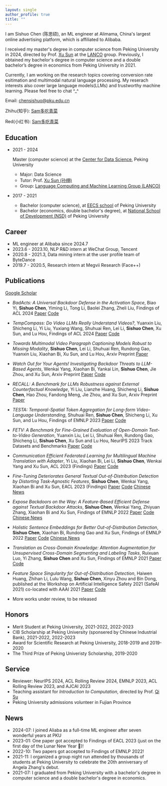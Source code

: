 ```yaml
---
layout: single
author_profile: true
title: ""
---
```


I am Sishuo Chen (陈思硕), an ML engineer at Alimama, China's largest online advertising platform, which is affiliated to Alibaba. 

I received my master's degree in computer science from Peking University in 2024, directed by Prof. [Xu Sun](https://xusun26.github.io/) at the [LANCO](https://lancopku.github.io/) group. 
Previously, I obtained my bachelor's degree in computer science and a double bachelor’s degree in economics from Peking University in 2021.

Currently, I am working on the research topics covering conversion rate esitimation and multimodal natural language processing.
My reserach interests also cover large language models(LLMs) and trustworthy machine learning.
Please feel free to chat ^_^

Email: [chensishuo@pku.edu.cn](mailto:chensishuo@pku.edu.cn)

Zhihu(知乎): [Sam多吃青菜](https://www.zhihu.com/people/journey-17-51/columns)

Red(小红书): [Sam多吃青菜](https://www.xiaohongshu.com/user/profile/5b40a80311be103d7c8cfa08?xhsshare=CopyLink&appuid=5b40a80311be103d7c8cfa08&apptime=1721415921)



## Education 

-  2021 - 2024 
    
    Master (computer science) at the [Center for Data Science](https://www.ds.pku.edu.cn/), Peking University
    
    -    Major: Data Science    
    -    Tutor: Prof. [Xu Sun (孙栩)](https://xusun.org)
    -    Group:  [Language Computing and Machine Learning Group (LANCO)](https://lancopku.github.io/)
- 2017 - 2021
    
    -    Bachelor (computer science), at [EECS school](https://eecs.pku.edu.cn/) of Peking University
    -    Bachelor (economics, double bachelor's degree), at [National School of Development (NSD)](https://en.nsd.pku.edu.cn/) of Peking University

## Career 
- ML engineer at Alibaba since 2024.7
- 2023.6 - 2023.10, NLP R&D intern at WeChat Group, Tencent
- 2020.8 - 2021.3, Data mining intern at the user profile team of ByteDance   
- 2019.7 - 2020.5, Research intern at Megvii Research (Face++) 

## Publications 
 
[Google Scholar](https://scholar.google.com/citations?user=Jn6gAIAAAAAJ&hl=en) 


- *BadActs: A Universal Backdoor Defense in the Activation Space*, Biao Yi, **Sishuo Chen**, Yiming Li, Tong Li, Baolei Zhang, Zheli Liu, Findings of ACL 2024 [Paper](https://arxiv.org/abs/2405.11227) [Code](https://github.com/clearloveclearlove/BadActs)

- *TempCompass: Do Video LLMs Really Understand Videos?*, Yuanxin Liu, Shicheng Li, Yi Liu, Yuxiang Wang, Shuhuai Ren, Lei Li, **Sishuo Chen**, Xu Sun, and Lu Hou, Findings of ACL 2024 [Paper](https://arxiv.org/abs/2403.00476) [Code](https://arxiv.org/abs/2403.00476)

- *Towards Multimodal Video Paragraph Captioning Models Robust to Missing Modality*, **Sishuo Chen**, Lei Li,  Shuhuai Ren, Rundong Gao, Yuanxin Liu, Xiaohan Bi, Xu Sun, and Lu Hou, Arxiv Preprint [Paper](https://arxiv.org/abs/2403.19221)

- *Watch Out for Your Agents! Investigating Backdoor Threats to LLM-Based Agents*, Wenkai Yang, Xiaohan Bi, Yankai Lin, **Sishuo Chen**, Jie Zhou, and Xu Sun, Arxiv Preprint [Paper](https://arxiv.org/abs/2402.11208) [Code](https://github.com/lancopku/agent-backdoor-attacks)

- *RECALL: A Benchmark for LLMs Robustness against External Counterfactual Knowledge*, Yi Liu, Lianzhe Huang, Shicheng Li, **Sishuo Chen**, Hao Zhou, Fandong Meng, Jie Zhou, and Xu Sun, Arxiv Preprint [Paper](https://arxiv.org/abs/2311.08147) 

- *TESTA: Temporal-Spatial Token Aggregation
for Long-form Video-Language Understanding*, Shuhuai Ren, **Sishuo Chen**, Shicheng Li, Xu Sun, and Lu Hou, Findings of EMNLP 2023 [Paper](https://arxiv.org/pdf/2310.19060.pdf) [Code](https://github.com/RenShuhuai-Andy/TESTA)

- *FETV: A Benchmark for Fine-Grained Evaluation of Open-Domain Text-to-Video Generation*, Yuanxin Liu, Lei Li, Shuhuai Ren, Rundong Gao, Shicheng Li, **Sishuo Chen**, Xu Sun and Lu Hou, NeurIPS 2023 Track Datasets and Benchmarks [Paper](https://nips.cc/virtual/2023/poster/73413) [Code](https://github.com/llyx97/FETV)

- *Communication Efficient Federated Learning for Multilingual Machine Translation with Adapter*, Yi Liu, Xiaohan Bi, Lei Li, **Sishuo Chen**, Wenkai Yang and Xu Sun, ACL 2023 (Findings)  [Paper](https://arxiv.org/abs/2305.12449) [Code](https://github.com/lancopku/FedMNMT)

- *Fine-Tuning Deteriorates General Textual Out-of-Distribution Detection by Distorting Task-Agnostic Features*, **Sishuo Chen**, Wenkai Yang, Xiaohan Bi and Xu Sun, EACL 2023 (Findings) [Paper](https://arxiv.org/abs/2301.12715) [Code](https://github.com/lancopku/GNOME) [Chinese News](https://mp.weixin.qq.com/s/LYG9nKLVU6C2l1o51Jygeg)

- *Expose Backdoors on the Way: A Feature-Based Efficient Defense against Textual Backdoor Attacks*, **Sishuo Chen**, Wenkai Yang, Zhiyuan Zhang, Xiaohan Bi and Xu Sun, Findings of EMNLP 2022 [Paper](https://arxiv.org/abs/2210.07907) [Code](https://github.com/lancopku/DAN) [Chinese News](https://mp.weixin.qq.com/s/-LvfCMSsDimmlVlOBedu5Q)

- *Holistic Sentence Embeddings for Better Out-of-Distribution Detection*, **Sishuo Chen**, Xiaohan Bi, Rundong Gao and Xu Sun, Findings of EMNLP 2022 [Paper](https://arxiv.org/abs/2210.07485) [Code](https://github.com/lancopku/Avg-Avg) [Chinese News](https://mp.weixin.qq.com/s/A_aKO5xFkALxM8tC4alGRg)

-  *Translation as Cross-Domain Knowledge: Attention Augmentation for Unsupervised Cross-Domain Segmenting and Labeling Tasks*, Ruixuan Luo, Yi Zhang, **Sishuo Chen** and Xu Sun, Findings of EMNLP 2021 [Paper](https://aclanthology.org/2021.findings-emnlp.163.pdf) [Code](https://github.com/lancopku/Attention-Augmentation) 

 - *Feature Space Singularity for Out-of-Distribution Detection*, Haiwen Huang, Zhihan Li, Lulu Wang, **Sishuo Chen**, Xinyu  Zhou and  Bin  Dong, published at the Workshop on Artificial Intelligence Safety 2021 (SafeAI 2021) co-located with AAAI 2021  [Paper](https://arxiv.org/abs/2011.14654) [Code](https://github.com/megvii-research/FSSD_OoD_Detection)
 - More works under review, to be released

## Honors

- Merit Student at Peking University, 2021-2022, 2022-2023
- CIB Scholarship at Peking University (sponsered by Chinese Industrial Bank), 2021-2022, 2022-2023
- Award for Scientific Research at Peking University, 2018-2019 and 2019-2020
- The Third Prize of Peking Univeristy Scholarship, 2019-2020

## Service
- Reviewer: NeurIPS 2024, ACL Rolling Review 2024, EMNLP 2023, ACL Rolling Review 2023, and AJCAI 2023
- Teaching assistant for *Introduction to Computation*, directed by Prof. [Qi Su](https://pkudh.org/service/suqi/)
- Peking University admissions volunteer in Fujian Province


## News
- 2024-07: I joined Aliaba as a full-time ML engineer after seven wonderful years at PKU
- 2023-01: One paper got accepted to Findings of EACL 2023 (just on the first day of the Lunar New Year 🎉)!
- 2022-10: Two papers got accepted to Findings of EMNLP 2022!
- 2021-11: I organized a group night run attended by thousands of students at Peking University to celebrate the 20th anniversary of Angela Zhang's debut.
- 2021-07: I graduated from Peking University with a bachelor's degree in computer science and a double bachelor's degree in economics.

